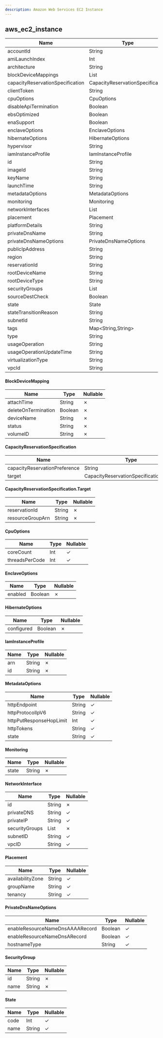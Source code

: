 ```yaml
---
description: Amazon Web Services EC2 Instance
---
```

aws_ec2_instance
----------------

| **Name**                         | **Type**                         | **Nullable** |
| -------------------------------- | -------------------------------- | ------------ |
| accountId                        | String                           | &cross;      |
| amiLaunchIndex                   | Int                              | &cross;      |
| architecture                     | String                           | &check;      |
| blockDeviceMappings              | List<BlockDeviceMapping>         | &cross;      |
| capacityReservationSpecification | CapacityReservationSpecification | &cross;      |
| clientToken                      | String                           | &check;      |
| cpuOptions                       | CpuOptions                       | &cross;      |
| disableApiTermination            | Boolean                          | &check;      |
| ebsOptimized                     | Boolean                          | &cross;      |
| enaSupport                       | Boolean                          | &check;      |
| enclaveOptions                   | EnclaveOptions                   | &cross;      |
| hibernateOptions                 | HibernateOptions                 | &cross;      |
| hypervisor                       | String                           | &check;      |
| iamInstanceProfile               | IamInstanceProfile               | &check;      |
| id                               | String                           | &cross;      |
| imageId                          | String                           | &cross;      |
| keyName                          | String                           | &check;      |
| launchTime                       | String                           | &check;      |
| metadataOptions                  | MetadataOptions                  | &cross;      |
| monitoring                       | Monitoring                       | &cross;      |
| networkInterfaces                | List<NetworkInterface>           | &cross;      |
| placement                        | Placement                        | &cross;      |
| platformDetails                  | String                           | &check;      |
| privateDnsName                   | String                           | &check;      |
| privateDnsNameOptions            | PrivateDnsNameOptions            | &check;      |
| publicIpAddress                  | String                           | &check;      |
| region                           | String                           | &cross;      |
| reservationId                    | String                           | &cross;      |
| rootDeviceName                   | String                           | &check;      |
| rootDeviceType                   | String                           | &check;      |
| securityGroups                   | List<SecurityGroup>              | &cross;      |
| sourceDestCheck                  | Boolean                          | &check;      |
| state                            | State                            | &cross;      |
| stateTransitionReason            | String                           | &check;      |
| subnetId                         | String                           | &check;      |
| tags                             | Map<String,String>               | &cross;      |
| type                             | String                           | &cross;      |
| usageOperation                   | String                           | &check;      |
| usageOperationUpdateTime         | String                           | &check;      |
| virtualizationType               | String                           | &check;      |
| vpcId                            | String                           | &check;      |

#### BlockDeviceMapping
| **Name**            | **Type** | **Nullable** |
| ------------------- | -------- | ------------ |
| attachTime          | String   | &cross;      |
| deleteOnTermination | Boolean  | &cross;      |
| deviceName          | String   | &cross;      |
| status              | String   | &cross;      |
| volumeID            | String   | &cross;      |

#### CapacityReservationSpecification
| **Name**                      | **Type**                                | **Nullable** |
| ----------------------------- | --------------------------------------- | ------------ |
| capacityReservationPreference | String                                  | &check;      |
| target                        | CapacityReservationSpecification.Target | &check;      |

#### CapacityReservationSpecification.Target
| **Name**         | **Type** | **Nullable** |
| ---------------- | -------- | ------------ |
| reservationId    | String   | &cross;      |
| resourceGroupArn | String   | &cross;      |

#### CpuOptions
| **Name**       | **Type** | **Nullable** |
| -------------- | -------- | ------------ |
| coreCount      | Int      | &check;      |
| threadsPerCode | Int      | &check;      |

#### EnclaveOptions
| **Name** | **Type** | **Nullable** |
| -------- | -------- | ------------ |
| enabled  | Boolean  | &cross;      |

#### HibernateOptions
| **Name**   | **Type** | **Nullable** |
| ---------- | -------- | ------------ |
| configured | Boolean  | &cross;      |

#### IamInstanceProfile
| **Name** | **Type** | **Nullable** |
| -------- | -------- | ------------ |
| arn      | String   | &cross;      |
| id       | String   | &cross;      |

#### MetadataOptions
| **Name**                | **Type** | **Nullable** |
| ----------------------- | -------- | ------------ |
| httpEndpoint            | String   | &check;      |
| httpProtocolIpV6        | String   | &check;      |
| httpPutResponseHopLimit | Int      | &check;      |
| httpTokens              | String   | &check;      |
| state                   | String   | &check;      |

#### Monitoring
| **Name** | **Type** | **Nullable** |
| -------- | -------- | ------------ |
| state    | String   | &cross;      |

#### NetworkInterface
| **Name**       | **Type**     | **Nullable** |
| -------------- | ------------ | ------------ |
| id             | String       | &cross;      |
| privateDNS     | String       | &check;      |
| privateIP      | String       | &check;      |
| securityGroups | List<String> | &cross;      |
| subnetID       | String       | &check;      |
| vpcID          | String       | &check;      |

#### Placement
| **Name**         | **Type** | **Nullable** |
| ---------------- | -------- | ------------ |
| availabilityZone | String   | &check;      |
| groupName        | String   | &check;      |
| tenancy          | String   | &check;      |

#### PrivateDnsNameOptions
| **Name**                        | **Type** | **Nullable** |
| ------------------------------- | -------- | ------------ |
| enableResourceNameDnsAAAARecord | Boolean  | &check;      |
| enableResourceNameDnsARecord    | Boolean  | &check;      |
| hostnameType                    | String   | &check;      |

#### SecurityGroup
| **Name** | **Type** | **Nullable** |
| -------- | -------- | ------------ |
| id       | String   | &cross;      |
| name     | String   | &cross;      |

#### State
| **Name** | **Type** | **Nullable** |
| -------- | -------- | ------------ |
| code     | Int      | &check;      |
| name     | String   | &check;      |
